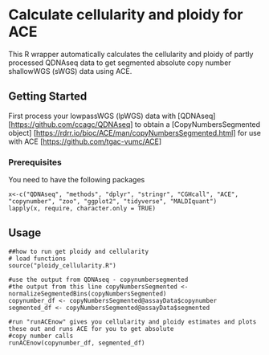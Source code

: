 # Calculate cellularity and ploidy for ACE

This R wrapper automatically calculates the cellularity and ploidy of partly processed QDNAseq data to get segmented absolute copy number shallowWGS (sWGS) data using ACE. 

## Getting Started

First process your lowpassWGS (lpWGS) data with [QDNAseq] [https://github.com/ccagc/QDNAseq]
to obtain a [CopyNumbersSegmented object] [https://rdrr.io/bioc/ACE/man/copyNumbersSegmented.html] for use with ACE [https://github.com/tgac-vumc/ACE]

### Prerequisites

You need to have the following packages
    
    x<-c("QDNAseq", "methods", "dplyr", "stringr", "CGHcall", "ACE", "copynumber", "zoo", "ggplot2", "tidyverse", "MALDIquant")
    lapply(x, require, character.only = TRUE)


## Usage

    ##how to run get ploidy and cellularity 
    # load functions
    source("ploidy_cellularity.R")

    #use the output from QDNAseq - copynumbersegmented
    #the output from this line copyNumbersSegmented <- normalizeSegmentedBins(copyNumbersSegmented)
    copynumber_df <- copyNumbersSegmented@assayData$copynumber
    segmented_df <- copyNumbersSegmented@assayData$segmented

    #run "runACEnow" gives you cellularity and ploidy estimates and plots these out and runs ACE for you to get absolute 
    #copy number calls 
    runACEnow(copynumber_df, segmented_df)
    
